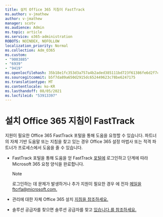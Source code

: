```yaml
---
title: 설치 Office 365 지침이 FastTrack
ms.author: v-jmathew
author: v-jmathew
manager: scotv
ms.audience: Admin
ms.topic: article
ms.service: o365-administration
ROBOTS: NOINDEX, NOFOLLOW
localization_priority: Normal
ms.collection: Adm_O365
ms.custom:
- "9003885"
- "6939"
- "9419"
ms.openlocfilehash: 35b18e1fc353d3a757a4b2aded385111bd723f61386fe6d2f7c1315536cc30af
ms.sourcegitcommit: b5f7da89a650d2915dc652449623c78be6247175
ms.translationtype: MT
ms.contentlocale: ko-KR
ms.lasthandoff: 08/05/2021
ms.locfileid: "53913397"
---
```

# <a name="guided-office-365-setup-process-with-fasttrack"></a>설치 Office 365 지침이 FastTrack

지원이 필요한 Office 365 FastTrack 포털을 통해 도움을 요청할 수 있습니다. 파트너의 자체 기반 도움말 또는 지침을 찾고 있는 경우 Office 365 설정 마법사 또는 적격 파트너가 프로세스에서 도움을 줄 수 있습니다.

- FastTrack 포털을 통해 도움을 얻 FastTrack [포털에](https://go.microsoft.com/fwlink/?linkid=2125443) 로그인하고 단계에 따라 Microsoft 365 요청 양식을 완료합니다.

    > [!NOTE]
    > 로그인하는 데 문제가 발생하거나 추가 지원이 필요한 경우 에 전자 [메일을 ftcrfa@microsoft.com.](mailto:ftcrfa@microsoft.com)

- 관리에 대한 자체 Office 365 설치 [지침을 참조하세요.](https://go.microsoft.com/fwlink/?linkid=2125827)
- 솔루션 공급자를 찾으면 솔루션 공급자를 찾고 [있습니다.를 참조하세요.](https://go.microsoft.com/fwlink/?linkid=2125918)